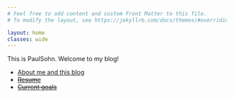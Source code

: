 ```yaml
---
# Feel free to add content and custom Front Matter to this file.
# To modify the layout, see https://jekyllrb.com/docs/themes/#overriding-theme-defaults

layout: home
classes: wide
---
```


This is PaulSohn. Welcome to my blog!

* [About me and this blog](/about)
* ~~[Resume](/resume)~~
* ~~[Current goals](/goals)~~
